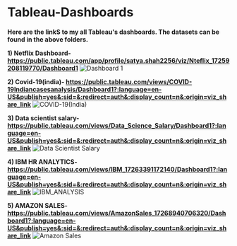 # Tableau-Dashboards

**Here are the linkS to my all Tableau's dashboards. The datasets can be found in the above folders.**

**1)  Netflix Dashboard- https://public.tableau.com/app/profile/satya.shah2256/viz/Nteflix_17259208119770/Dashboard1**
![Dashboard 1](https://github.com/user-attachments/assets/4d5ac392-f574-45e8-a97f-5f5c53e2bab6)


**2) Covid-19(india)- https://public.tableau.com/views/COVID-19Indiancasesanalysis/Dashboard1?:language=en-US&publish=yes&:sid=&:redirect=auth&:display_count=n&:origin=viz_share_link**
   ![COVID-19(India)](https://github.com/user-attachments/assets/9c6100d3-35ea-46f2-9297-35e2f4def879)


**3) Data scientist salary- https://public.tableau.com/views/Data_Science_Salary/Dashboard1?:language=en-US&publish=yes&:sid=&:redirect=auth&:display_count=n&:origin=viz_share_link**
   ![Data Scientist Salary](https://github.com/user-attachments/assets/bd4c86be-ad5d-4f05-b273-aba80c9c3cd3)

**4) IBM HR ANALYTICS- https://public.tableau.com/views/IBM_17263391172140/Dashboard1?:language=en-US&publish=yes&:sid=&:redirect=auth&:display_count=n&:origin=viz_share_link**
![IBM_ANALYSIS](https://github.com/user-attachments/assets/d255fccd-3bf3-4c1f-a8d8-b8a0e50a95fb)

**5) AMAZON SALES- https://public.tableau.com/views/AmazonSales_17268940706320/Dashboard1?:language=en-US&publish=yes&:sid=&:redirect=auth&:display_count=n&:origin=viz_share_link**
![Amazon Sales](https://github.com/user-attachments/assets/67c12eed-e246-4a7c-b86a-d214c0cda6dd)

